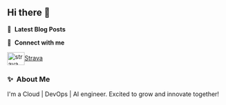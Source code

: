 ## Hi there 👋



📕 &nbsp;**Latest Blog Posts**
<!-- BLOG-POST-LIST:START -->

<!-- BLOG-POST-LIST:END -->

🔗 &nbsp;**Connect with me**

<p align="left">
<a href="https://www.strava.com/athletes/134432401" target="blank"><img align="center" src="https://www.vectorlogo.zone/logos/strava/strava-icon.svg" alt="strava" height="30" width="40" />Strava</a>

### ✨&nbsp; About Me

I'm a Cloud | DevOps | AI engineer. Excited to grow and innovate together!


